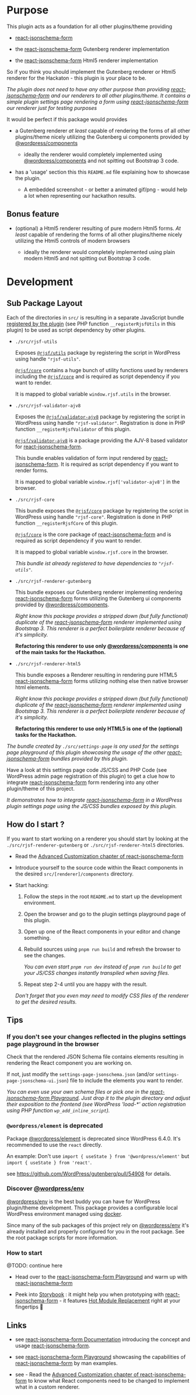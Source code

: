 # Purpose

This plugin acts as a foundation for all other plugins/theme providing

- [react-jsonschema-form](https://github.com/rjsf-team/react-jsonschema-form)

- the [react-jsonschema-form](https://github.com/rjsf-team/react-jsonschema-form) Gutenberg renderer implementation

- the [react-jsonschema-form](https://github.com/rjsf-team/react-jsonschema-form) Html5 renderer implementation

So if you think you should implement the Gutenberg renderer or Html5 renderer for the Hackaton - this plugin is your place to be.

_The plugin does not need to have any other purpose than providing [react-jsonschema-form](https://github.com/rjsf-team/react-jsonschema-form) and our renderers to all other plugins/theme. It contains a simple plugin settings page rendering a form using [react-jsonschema-form](https://github.com/rjsf-team/react-jsonschema-form) our renderer just for testing purposes_

It would be perfect if this package would provides

- a Gutenberg renderer _at least_ capable of rendering the forms of all other plugins/theme nicely utilizing the Gutenberg ui components provided by [@wordpress/components](https://developer.wordpress.org/block-editor/reference-guides/packages/packages-components/)

  - ideally the renderer would completely implemented using [@wordpress/components](https://developer.wordpress.org/block-editor/reference-guides/packages/packages-components/) and not spitting out Bootstrap 3 code.

- has a 'usage' section this this `README.md` file explaining how to showcase the plugin.

  - A embedded screenshot - or better a animated gif/png - would help a lot when representing our hackathon results.

## Bonus feature

- (optional) a Html5 renderer resulting of pure modern Html5 forms. _At least_ capable of rendering the forms of all other plugins/theme nicely utilizing the Html5 controls of modern browsers

  - ideally the renderer would completely implemented using plain modern Html5 and not spitting out Bootstrap 3 code.

# Development

## Sub Package Layout

Each of the directories in `src/` is resulting in a separate JavaScript bundle [registered by the plugin](https://developer.wordpress.org/reference/functions/wp_register_script/) (see PHP function `__registerRjsfUtils` in this plugin) to be used as script dependency by other plugins.

- `./src/rjsf-utils`

  Exposes [`@rjsf/utils`](https://www.npmjs.com/package/@rjsf/utils) package by registering the script in WordPress using handle `"rjsf-utils"`.

  [`@rjsf/core`](https://www.npmjs.com/package/@rjsf/core) contains a huge bunch of utility functions used by renderers including the  [`@rjsf/core`](https://www.npmjs.com/package/@rjsf/core) and is required as script dependency if you want to render.

  It is mapped to global variable `window.rjsf.utils` in the browser.

- `./src/rjsf-validator-ajv8`

  Exposes the [`@rjsf/validator-ajv8`](https://www.npmjs.com/package/@rjsf/validator-ajv8) package by registering the script in WordPress using handle `"rjsf-validator"`. Registration is done in PHP function `__registerRjsfValidator` of this plugin.

  [`@rjsf/validator-ajv8`](https://www.npmjs.com/package/@rjsf/validator-ajv8) is a package providing the AJV-8 based validator for [react-jsonschema-form](https://github.com/rjsf-team/react-jsonschema-form).

  This bundle enables validation of form input rendered by [react-jsonschema-form](https://github.com/rjsf-team/react-jsonschema-form). It is required as script dependency if you want to render forms.

  It is mapped to global variable `window.rjsf['validator-ajv8']` in the browser.

- `./src/rjsf-core`

  This bundle exposes the [`@rjsf/core`](https://www.npmjs.com/package/@rjsf/core) package by registering the script in WordPress using handle `"rjsf-core"`. Registration is done in PHP function `__registerRjsfCore` of this plugin.

  [`@rjsf/core`](https://www.npmjs.com/package/@rjsf/core) is the core package of [react-jsonschema-form](https://github.com/rjsf-team/react-jsonschema-form) and is required as script dependency if you want to render.

  It is mapped to global variable `window.rjsf.core` in the browser.

  _This bundle ist already registered to have dependencies to `"rjsf-utils"`._

- `./src/rjsf-renderer-gutenberg`

  This bundle exposes our Gutenberg renderer implementing rendering [react-jsonschema-form](https://github.com/rjsf-team/react-jsonschema-form) forms utilizing the Gutenberg ui components provided by [@wordpress/components](https://developer.wordpress.org/block-editor/reference-guides/packages/packages-components/).

  _Right know this package provides a stripped down (but fully functional) duplicate of the [react-jsonschema-form](https://github.com/rjsf-team/react-jsonschema-form) renderer implemented using Bootstrap 3. This renderer is a perfect boilerplate renderer because of it's simplicity._

  **Refactoring this renderer to use only [@wordpress/components](https://developer.wordpress.org/block-editor/reference-guides/packages/packages-components/) is one of the main tasks for the Hackathon.**

- `./src/rjsf-renderer-html5`

  This bundle exposes a Renderer resulting in rendering pure HTML5 [react-jsonschema-form](https://github.com/rjsf-team/react-jsonschema-form) forms utilizing nothing else then native browser html elements.

  _Right know this package provides a stripped down (but fully functional) duplicate of the [react-jsonschema-form](https://github.com/rjsf-team/react-jsonschema-form) renderer implemented using Bootstrap 3. This renderer is a perfect boilerplate renderer because of it's simplicity._

  **Refactoring this renderer to use only HTML5 is one of the (optional) tasks for the Hackathon.**

_The bundle created by `./src/settings-page` is ony used for the settings page playground of this plugin showcasing the usage of the other [react-jsonschema-form](https://github.com/rjsf-team/react-jsonschema-form) bundles provided by this plugin._

Have a look at this settings page code JS/CSS and PHP Code (see WordPress admin page registration of this plugin) to get a clue how to integrate [react-jsonschema-form](https://github.com/rjsf-team/react-jsonschema-form) form rendering into any other plugin/theme of this project.

_It demonstrates how to integrate [react-jsonschema-form](https://github.com/rjsf-team/react-jsonschema-form) in a WordPress plugin settings page using the JS/CSS bundles exposed by this plugin._

## How do I start ?

If you want to start working on a renderer you should start by looking at the `./src/rjsf-renderer-gutenberg` or `./src/rjsf-renderer-html5` directories.

- Read the [Advanced Customization chapter of react-jsonschema-form](https://rjsf-team.github.io/react-jsonschema-form/docs/advanced-customization/)

- Introduce yourself to the source code within the React components in the desired `src/[renderer]/components` directory.

- Start hacking:

  1. Follow the steps in the root `README.md` to start up the development environment.

  1. Open the browser and go to the plugin settings playground page of this plugin.

  1. Open up one of the React components in your editor and change something.

  1. Rebuild sources using `pnpm run build` and refresh the browser to see the changes.

      _You can even start `pnpm run dev` instead of `pnpm run build` to get your JS/CSS changes instantly transpiled when saving files._

  1. Repeat step 2-4 until you are happy with the result.

  _Don't forget that you even may need to modify CSS files of the renderer to get the desired results._

## Tips

### If you don't see your changes reflected in the plugins settings page playground in the browser

Check that the rendered JSON Schema file contains elements resulting in rendering the React component you are working on.

If not, just modify the `settings-page-jsonschema.json` (and/or `settings-page-jsonschema-ui.json`) file to include the elements you want to render.

_You can even use your own schema files or pick one in the [react-jsonschema-form Playground](https://rjsf-team.github.io/react-jsonschema-form/). Just drop it to the plugin directory and adjust their exposition to the frontend (see WordPress 'load-*' action registration using PHP function `wp_add_inline_script`)._

### `@wordpress/element` is deprecated

Package [@wordpress/element](https://developer.wordpress.org/block-editor/reference-guides/packages/packages-element/) is deprecated since WordPress 6.4.0. It's recommended to use the `react` directly.

An example: Don't use `import { useState } from '@wordpress/element'` but `import { useState } from 'react'`.

see https://github.com/WordPress/gutenberg/pull/54908 for details.

### Discover [@wordpress/env](https://developer.wordpress.org/block-editor/reference-guides/packages/packages-env/)

[@wordpress/env](https://developer.wordpress.org/block-editor/reference-guides/packages/packages-env/) is the best buddy you can have for WordPress plugin/theme development. This package provides a configurable local WordPress environment managed using [docker](https://docker.io).

Since many of the sub packages of this project rely on [@wordpress/env](https://developer.wordpress.org/block-editor/reference-guides/packages/packages-env/) it's already installed and properly configured for you in the root package. See the root package scripts for more information.

### How to start

@TODO: continue here

- Head over to the [react-jsonschema-form Playground](https://rjsf-team.github.io/react-jsonschema-form/) and warm up with [react-jsonschema-form](https://rjsf-team.github.io/react-jsonschema-form/)

- Peek into [Storybook](https://storybook.js.org/) : it might help you when prototyping with [react-jsonschema-form](https://rjsf-team.github.io/react-jsonschema-form/) - it features [Hot Module Replacement](https://dev.to/omar4ur/vite-hot-module-replacement-a-complete-example-pkg) right at your fingertips 🙌

## Links

- see [react-jsonschema-form Documentation](https://rjsf-team.github.io/react-jsonschema-form/docs/) introducing the concept and usage  [react-jsonschema-form](https://github.com/rjsf-team/react-jsonschema-form).

- see [react-jsonschema-form Playground](https://rjsf-team.github.io/react-jsonschema-form/) showcasing the capabilities of [react-jsonschema-form](https://github.com/rjsf-team/react-jsonschema-form) by man examples.

- see - Read the [Advanced Customization chapter of react-jsonschema-form](https://rjsf-team.github.io/react-jsonschema-form/docs/advanced-customization/) to know what React components need to be changed to implement what in a custom renderer.
